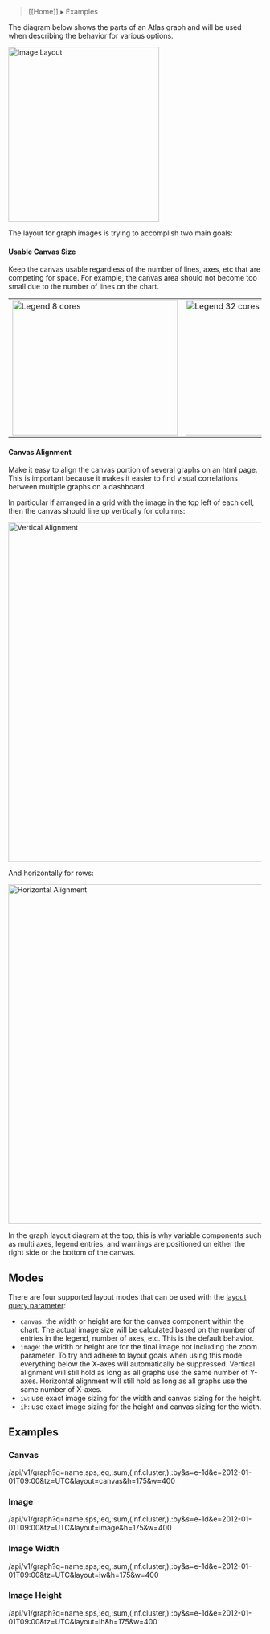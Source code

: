 > [[Home]] ▸ Examples

The diagram below shows the parts of an Atlas graph and will be used when describing
the behavior for various options.

<img alt="Image Layout" width="300" height="348" src="http://netflix.github.io/atlas/images/wiki/image_layout.svg">

The layout for graph images is trying to accomplish two main goals:

#### Usable Canvas Size

Keep the canvas usable regardless of the number of lines, axes, etc that are competing for space. For example, the canvas area should not become too small due to the number of lines on the chart. 

<table>
<tr>
<td><img alt="Legend 8 cores" width="329" height="269" src="https://raw.githubusercontent.com/wiki/Netflix/atlas/images/sample-8-cores.png"/></td>
<td><img alt="Legend 32 cores" width="329" height="269" src="https://raw.githubusercontent.com/wiki/Netflix/atlas/images/sample-32-cores.png"/></td>
</tr>
</table>

#### Canvas Alignment

Make it easy to align the canvas portion of several graphs on an html page. This is important because it makes it easier to find visual correlations between multiple graphs on a dashboard.

In particular if arranged in a grid with the image in the top left of each cell, then the canvas should line up vertically for columns:

<img alt="Vertical Alignment" width="535" height="676" src="https://raw.githubusercontent.com/wiki/Netflix/atlas/images/layout_canvas_vertical.png"/>

And horizontally for rows:

<img alt="Horizontal Alignment" width="535" height="676" src="https://raw.githubusercontent.com/wiki/Netflix/atlas/images/layout_canvas_horizontal.png"/>

In the graph layout diagram at the top, this is why variable components such as multi axes, legend entries, and warnings are positioned on either the right side or the bottom of the canvas.

## Modes

There are four supported layout modes that can be used with the [layout query parameter](Graph#image-size):

* `canvas`: the width or height are for the canvas component within the chart. The actual image size will be calculated based on the number of entries in the legend, number of axes, etc. This is the default behavior.
* `image`: the width or height are for the final image not including the zoom parameter. To try and adhere to layout goals when using this mode everything below the X-axes will automatically be suppressed. Vertical alignment will still hold as long as all graphs use the same number of Y-axes. Horizontal alignment will still hold as long as all graphs use the same number of X-axes.
* `iw`: use exact image sizing for the width and canvas sizing for the height.
* `ih`: use exact image sizing for the height and canvas sizing for the width.

## Examples

### Canvas

/api/v1/graph?q=name,sps,:eq,:sum,(,nf.cluster,),:by&s=e-1d&e=2012-01-01T09:00&tz=UTC&layout=canvas&h=175&w=400

### Image

/api/v1/graph?q=name,sps,:eq,:sum,(,nf.cluster,),:by&s=e-1d&e=2012-01-01T09:00&tz=UTC&layout=image&h=175&w=400

### Image Width

/api/v1/graph?q=name,sps,:eq,:sum,(,nf.cluster,),:by&s=e-1d&e=2012-01-01T09:00&tz=UTC&layout=iw&h=175&w=400

### Image Height

/api/v1/graph?q=name,sps,:eq,:sum,(,nf.cluster,),:by&s=e-1d&e=2012-01-01T09:00&tz=UTC&layout=ih&h=175&w=400